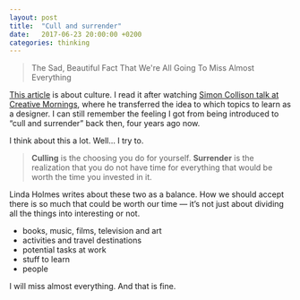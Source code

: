 ```yaml
---
layout: post
title:  "Cull and surrender"
date:   2017-06-23 20:00:00 +0200
categories: thinking
---
```


> The Sad, Beautiful Fact That We're All Going To Miss Almost Everything

[This article](http://www.npr.org/sections/monkeysee/2011/04/21/135508305/the-sad-beautiful-fact-that-were-all-going-to-miss-almost-everything) is about culture. I read it after watching [Simon Collison talk at Creative Mornings](https://vimeo.com/53113556), where he transferred the idea to which topics to learn as a designer. I can still remember the feeling I got from being introduced to “cull and surrender” back then, four years ago now.

I think about this a lot. Well… I try to.

> **Culling** is the choosing you do for yourself. **Surrender** is the realization that you do not have time for everything that would be worth the time you invested in it.

Linda Holmes writes about these two as a balance. How we should accept there is so much that could be worth our time — it’s not just about dividing all the things into interesting or not.

* books, music, films, television and art
* activities and travel destinations
* potential tasks at work
* stuff to learn
* people

I will miss almost everything. And that is fine.
